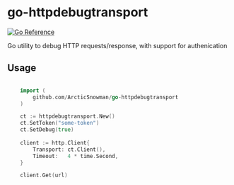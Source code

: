 # go-httpdebugtransport

[![Go Reference](https://pkg.go.dev/badge/github.com/ArcticSnowman/go-httpdebugtransport.svg)](https://pkg.go.dev/github.com/ArcticSnowman/go-httpdebugtransport)

Go utility to debug HTTP requests/response, with support for authenication

## Usage

```go

    import (
        github.com/ArcticSnowman/go-httpdebugtransport
    )

    ct := httpdebugtransport.New()  
    ct.SetToken("some-token")
    ct.SetDebug(true)
  
  	client := http.Client{
		Transport: ct.Client(),
		Timeout:   4 * time.Second,
	}

    client.Get(url)
```


